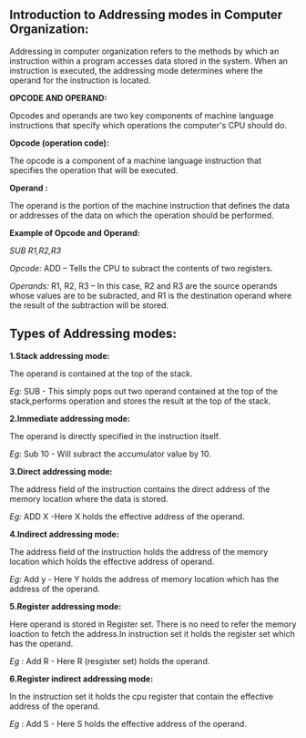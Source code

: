 ## Introduction to Addressing modes in Computer Organization:
Addressing in computer organization refers to the methods by which an instruction within a program accesses data stored in the system. When an instruction is executed, the addressing mode determines where the operand for the instruction is located.

**OPCODE AND OPERAND:**

Opcodes and operands are two key components of machine language instructions that specify which operations the computer's CPU should do. 

**Opcode (operation code):**

The opcode is a component of a machine language instruction that specifies the operation that will be executed. 

**Operand :**

The operand is the portion of the machine instruction that defines the data or addresses of the data on which the operation should be performed.


**Example of Opcode and Operand:**

*SUB R1,R2,R3*

*Opcode:* 
ADD – Tells the CPU to subract the contents of two registers.

*Operands:* 
R1, R2, R3 – In this case, R2 and R3 are the source operands whose values are to be subracted, and R1 is the destination operand where the result of the subtraction will be stored.

## Types of Addressing modes:

**1.Stack addressing mode:**

The operand is contained at the top of the stack.

*Eg:*
SUB - This simply pops out two operand contained at the top of the stack,performs operation and stores the result at the top of the stack.

**2.Immediate addressing mode:**

The operand is directly specified in the instruction itself.

*Eg:*
Sub 10 - Will subract the accumulator value by 10.

**3.Direct addressing mode:**

The address field of the instruction contains the direct address of the memory location where the data is stored.

*Eg:*
ADD X -Here X holds the effective address of the operand.

**4.Indirect addressing mode:**

The address field of the instruction holds the address of the memory location which holds the effective address of operand.

*Eg:*
Add y - Here Y holds the address of memory location which has the address of the operand.

**5.Register addressing mode:**

Here operand is stored in Register set.
There is no need to refer the memory loaction to fetch the address.In instruction set it holds the register set which has the operand.

*Eg :*
Add R - Here R (resgister set) holds the operand.

**6.Register indirect addressing mode:**

In the instruction set it holds the cpu register that contain the effective address of the operand.

*Eg :*
Add S - Here S holds the effective address of the operand.
